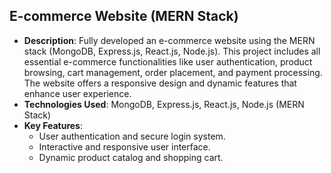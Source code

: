 ## E-commerce Website (MERN Stack)
- **Description**: Fully developed an e-commerce website using the MERN stack (MongoDB, Express.js, React.js, Node.js). This project includes all essential e-commerce functionalities like user authentication, product browsing, cart management, order placement, and payment processing. The website offers a responsive design and dynamic features that enhance user experience.
- **Technologies Used**: MongoDB, Express.js, React.js, Node.js (MERN Stack)
- **Key Features**:
  - User authentication and secure login system.
  - Interactive and responsive user interface.
  - Dynamic product catalog and shopping cart.
